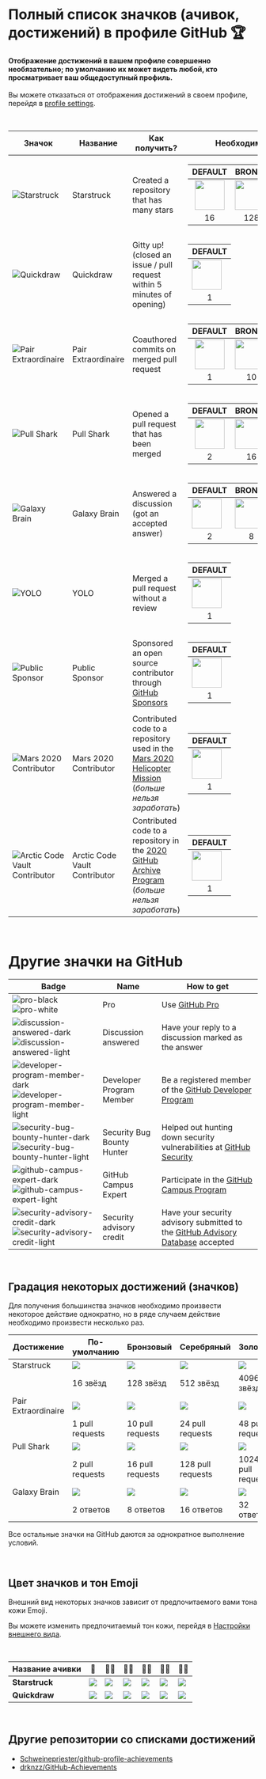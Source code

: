 # Полный список значков (ачивок, достижений) в профиле GitHub 🏆

#### Отображение достижений в вашем профиле совершенно необязательно; по умолчанию их может видеть любой, кто просматривает ваш общедоступный профиль.

Вы можете отказаться от отображения достижений в своем профиле, перейдя в [profile settings](https://github.com/settings).

<br>

| Значок | Название                      | Как получить?                                                                                                                                                          | Необходимое количество                                                                                                                                                                                                                                                                                                                                                                                                                                                                                                                                                                                                                                                                                                                                                                                                                                                 |
|---------------------------------------------------------------------------------------------------------------------------------|-------------------------------|------------------------------------------------------------------------------------------------------------------------------------------------------------------------|------------------------------------------------------------------------------------------------------------------------------------------------------------------------------------------------------------------------------------------------------------------------------------------------------------------------------------------------------------------------------------------------------------------------------------------------------------------------------------------------------------------------------------------------------------------------------------------------------------------------------------------------------------------------------------------------------------------------------------------------------------------------------------------------------------------------------------------------------------------------|
| ![Starstruck](https://github.githubassets.com/images/modules/profile/achievements/starstruck-default.png)                       | Starstruck                    | Created a repository that has many stars                                                                                                                               | <table>  <thead>  <tr>  <th>DEFAULT</th> <th>BRONZE</th>  <th>SILVER</th>  <th>GOLD</th>  </tr>  </thead>  <tbody>  <tr>  <td align="center"><img src="https://github.githubassets.com/images/modules/profile/achievements/starstruck-default.png" width="60px"></td>   <td><img src="https://github.githubassets.com/images/modules/profile/achievements/starstruck-bronze.png" width="60px" align="center"></td>  <td><img src="https://github.githubassets.com/images/modules/profile/achievements/starstruck-silver.png" width="60px"></td>  <td><img src="https://github.githubassets.com/images/modules/profile/achievements/starstruck-gold.png" width="60px"></td>  </tr>  <tr>  <td align="center">16</td>  <td align="center">128</td>  <td align="center">512</td>  <td align="center">4096</td>  </tr>   </tbody>  </table>                                |
| ![Quickdraw](https://github.githubassets.com/images/modules/profile/achievements/quickdraw-default.png)                         | Quickdraw                     | Gitty up!<br>(closed an issue / pull request within 5 minutes of opening)                                                                                              | <table>  <thead>  <tr>  <th>DEFAULT</th>  </tr>  </thead>  <tbody>  <tr>  <td><img src="https://github.githubassets.com/images/modules/profile/achievements/quickdraw-default.png" width="60px"></td> </tr>  <tr>  <td align="center">1</td> </tr>   </tbody>  </table>                                                                                                                                                                                                                                                                                                                                                                                                                                                                                                                                                                                                |
| ![Pair Extraordinaire](https://github.githubassets.com/images/modules/profile/achievements/pair-extraordinaire-default.png)     | Pair Extraordinaire           | Coauthored commits on merged pull request                                                                                                                              | <table>  <thead>  <tr>  <th>DEFAULT</th> <th>BRONZE</th>  <th>SILVER</th>  <th>GOLD</th>  </tr>  </thead>  <tbody>  <tr>  <td align="center"><img src="https://github.githubassets.com/images/modules/profile/achievements/pair-extraordinaire-default.png" width="60px"></td>   <td><img src="https://github.githubassets.com/images/modules/profile/achievements/pair-extraordinaire-bronze.png" width="60px" align="center"></td>  <td><img src="https://github.githubassets.com/images/modules/profile/achievements/pair-extraordinaire-silver.png" width="60px"></td>  <td><img src="https://github.githubassets.com/images/modules/profile/achievements/pair-extraordinaire-gold.png" width="60px"></td>  </tr>  <tr>  <td align="center">1</td>  <td align="center">10</td>  <td align="center">24</td>  <td align="center">48</td>  </tr>   </tbody>  </table> |
| ![Pull Shark](https://github.githubassets.com/images/modules/profile/achievements/pull-shark-default.png)                       | Pull Shark                    | Opened a pull request that has been merged                                                                                                                             | <table>  <thead>  <tr>  <th>DEFAULT</th> <th>BRONZE</th>  <th>SILVER</th>  <th>GOLD</th>  </tr>  </thead>  <tbody>  <tr>  <td align="center"><img src="https://github.githubassets.com/images/modules/profile/achievements/pull-shark-default.png" width="60px"></td>   <td><img src="https://github.githubassets.com/images/modules/profile/achievements/pull-shark-bronze.png" width="60px" align="center"></td>  <td><img src="https://github.githubassets.com/images/modules/profile/achievements/pull-shark-silver.png" width="60px"></td>  <td><img src="https://github.githubassets.com/images/modules/profile/achievements/pull-shark-gold.png" width="60px"></td>  </tr>  <tr>  <td align="center">2</td>  <td align="center">16</td>  <td align="center">128</td>  <td align="center">1024</td>  </tr>   </tbody>  </table>                                  |
| ![Galaxy Brain](https://github.githubassets.com/images/modules/profile/achievements/galaxy-brain-default.png)                   | Galaxy Brain                  | Answered a discussion<br>(got an accepted answer)                                                                                                                      | <table>  <thead>  <tr>  <th>DEFAULT</th> <th>BRONZE</th>  <th>SILVER</th>  <th>GOLD</th>  </tr>  </thead>  <tbody>  <tr>  <td><img src="https://github.githubassets.com/images/modules/profile/achievements/galaxy-brain-default.png" width="60px"></td>  <td><img src="https://github.githubassets.com/images/modules/profile/achievements/galaxy-brain-bronze.png" width="60px" align="center"></td>  <td><img src="https://github.githubassets.com/images/modules/profile/achievements/galaxy-brain-silver.png" width="60px"></td>  <td><img src="https://github.githubassets.com/images/modules/profile/achievements/galaxy-brain-gold.png" width="60px"></td>  </tr>  <tr>  <td align="center">2</td> <td align="center">8</td>  <td align="center">16</td>  <td align="center">32</td>  </tr>   </tbody>  </table>                                               |
| ![YOLO](https://github.githubassets.com/images/modules/profile/achievements/yolo-default.png)                                   | YOLO                          | Merged a pull request without a review                                                                                                                                 | <table>  <thead>  <tr>  <th>DEFAULT</th>  </tr>  </thead>  <tbody>  <tr>  <td><img src="https://github.githubassets.com/images/modules/profile/achievements/yolo-default.png" width="60px"></td> </tr>  <tr>  <td align="center">1</td> </tr>   </tbody>  </table>                                                                                                                                                                                                                                                                                                                                                                                                                                                                                                                                                                                                     |
| ![Public Sponsor](https://github.githubassets.com/images/modules/profile/achievements/public-sponsor-default.png)               | Public Sponsor                | Sponsored an open source contributor through [GitHub Sponsors](https://github.com/sponsors)                                                                            | <table>  <thead>  <tr>  <th>DEFAULT</th>  </tr>  </thead>  <tbody>  <tr>  <td><img src="https://github.githubassets.com/images/modules/profile/achievements/public-sponsor-default.png" width="60px"></td> </tr>  <tr>  <td align="center">1</td> </tr>   </tbody>  </table>                                                                                                                                                                                                                                                                                                                                                                                                                                                                                                                                                                                           |
| ![Mars 2020 Contributor](https://github.githubassets.com/images/modules/profile/achievements/mars-2020-contributor-default.png) | Mars 2020 Contributor         | Contributed code to a repository used in the [Mars 2020 Helicopter Mission](https://github.com/readme/featured/nasa-ingenuity-helicopter) (*больше нельзя заработать*) | <table>  <thead>  <tr>  <th>DEFAULT</th>  </tr>  </thead>  <tbody>  <tr>  <td><img src="https://github.githubassets.com/images/modules/profile/achievements/mars-2020-contributor-default.png" width="60px"></td> </tr>  <tr>  <td align="center">1</td> </tr>   </tbody>  </table>                                                                                                                                                                                                                                                                                                                                                                                                                                                                                                                                                                                    |
| ![Arctic Code Vault Contributor][arctic]                                                                                        | Arctic Code Vault Contributor | Contributed code to a repository in the [2020 GitHub Archive Program](https://archiveprogram.github.com/) (*больше нельзя заработать*)                                 | <table>  <thead>  <tr>  <th>DEFAULT</th>  </tr>  </thead>  <tbody>  <tr>  <td><img src="https://github.githubassets.com/images/modules/profile/achievements/arctic-code-vault-contributor-default.png" width="60px"></td> </tr>  <tr>  <td align="center">1</td> </tr>   </tbody>  </table>                                                                                                                                                                                                                                                                                                                                                                                                                                                                                                                                                                            |

[arctic]: https://github.githubassets.com/images/modules/profile/achievements/arctic-code-vault-contributor-default.png

<br>

# Другие значки на GitHub

| Badge                                                                                                                                                                                                                                                                                                                    | Name                       | How to get                                                                                                                        |
|--------------------------------------------------------------------------------------------------------------------------------------------------------------------------------------------------------------------------------------------------------------------------------------------------------------------------|----------------------------|-----------------------------------------------------------------------------------------------------------------------------------|
| ![pro-black](https://user-images.githubusercontent.com/65187002/173065669-d1fdb5a7-8895-43cc-8dea-72a511a37e86.svg#gh-light-mode-only) ![pro-white](https://user-images.githubusercontent.com/65187002/173065531-57dbf8b1-7eb7-4d46-81bf-f2d18c7c9112.svg#gh-dark-mode-only)                                             | Pro                        | Use [GitHub Pro](https://docs.github.com/en/get-started/learning-about-github/githubs-products#github-pro)                        |
| ![discussion-answered-dark](https://user-images.githubusercontent.com/65187002/173078083-15a75f15-b040-4a92-8d70-561a206d9fd9.svg#gh-dark-mode-only)![discussion-answered-light](https://user-images.githubusercontent.com/65187002/173078106-28bea542-4620-46ee-837d-defda3e44ca6.svg#gh-light-mode-only)               | Discussion answered        | Have  your reply to a discussion marked as the answer                                                                             |
| ![developer-program-member-dark](https://user-images.githubusercontent.com/65187002/173079579-3c393d22-7a13-4e7d-87b8-341fb613d52b.svg#gh-dark-mode-only)![developer-program-member-light](https://user-images.githubusercontent.com/65187002/173079614-33f43a97-1cc2-4228-85e3-ef43836e17c2.svg#gh-light-mode-only)     | Developer Program Member   | Be a registered member of the [GitHub Developer Program](https://docs.github.com/en/developers/overview/github-developer-program) |
| ![security-bug-bounty-hunter-dark](https://user-images.githubusercontent.com/65187002/173081624-93e3cf1f-50b7-45a4-82b7-1954f66368b9.svg#gh-dark-mode-only)![security-bug-bounty-hunter-light](https://user-images.githubusercontent.com/65187002/173081657-e500d72c-9247-44c2-a3d3-2deff30e1ae7.svg#gh-light-mode-only) | Security Bug Bounty Hunter | Helped out hunting down security vulnerabilities at [GitHub Security](https://bounty.github.com/)                                 |
| ![github-campus-expert-dark](https://user-images.githubusercontent.com/65187002/173082819-b3625c23-bfd6-4492-b828-56ed91c45f52.svg#gh-dark-mode-only)![github-campus-expert-light](https://user-images.githubusercontent.com/65187002/173082836-08be81fe-13b7-4acf-9096-e5241d76f237.svg#gh-light-mode-only)             | GitHub Campus Expert       | Participate in the [GitHub Campus Program](https://education.github.com/experts)                                                  |
| ![security-advisory-credit-dark](https://user-images.githubusercontent.com/65187002/173084051-79a0a626-1c1a-4d60-afdf-50ad001d7b21.svg#gh-dark-mode-only)![security-advisory-credit-light](https://user-images.githubusercontent.com/65187002/173084071-5f321da2-b2a9-490b-a524-1b21fa384d7e.svg#gh-light-mode-only)     | Security advisory credit   | Have your security advisory submitted to the [GitHub Advisory Database](https://github.com/advisories) accepted                   |

<br>

## Градация некоторых достижений (значков)

Для получения большинства значков необходимо произвести некоторое действие однократно, но в ряде случаем действие необходимо произвести несколько раз.

| Достижение          | По-умолчанию    | Бронзовый        | Серебряный        | Золотой            |
|---------------------|-----------------|------------------|-------------------|--------------------|
| Starstruck          | ![][ss-default] | ![][ss-bronze]   | ![][ss-silver]    | ![][ss-gold]       |
|                     | 16 звёзд        | 128 звёзд        | 512 звёзд         | 4096 звёзд         |
| Pair Extraordinaire | ![][pe-default] | ![][pe-bronze]   | ![][pe-silver]    | ![][pe-gold]       |
|                     | 1 pull requests | 10 pull requests | 24 pull requests  | 48 pull requests   |
| Pull Shark          | ![][ps-default] | ![][ps-bronze]   | ![][ps-silver]    | ![][ps-gold]       |
|                     | 2 pull requests | 16 pull requests | 128 pull requests | 1024 pull requests |
| Galaxy Brain        | ![][gb-default] | ![][gb-bronze]   | ![][gb-silver]    | ![][gb-gold]       |
|                     | 2 ответов       | 8 ответов        | 16 ответов        | 32 ответов         |

[ss-default]: https://github.githubassets.com/images/modules/profile/achievements/starstruck-default.png
[ss-bronze]: https://github.githubassets.com/images/modules/profile/achievements/starstruck-bronze.png
[ss-silver]: https://github.githubassets.com/images/modules/profile/achievements/starstruck-silver.png
[ss-gold]: https://github.githubassets.com/images/modules/profile/achievements/starstruck-gold.png

[pe-default]: https://github.githubassets.com/images/modules/profile/achievements/pair-extraordinaire-default.png
[pe-bronze]: https://github.githubassets.com/images/modules/profile/achievements/pair-extraordinaire-bronze.png
[pe-silver]: https://github.githubassets.com/images/modules/profile/achievements/pair-extraordinaire-silver.png
[pe-gold]: https://github.githubassets.com/images/modules/profile/achievements/pair-extraordinaire-gold.png

[ps-default]: https://github.githubassets.com/images/modules/profile/achievements/pull-shark-default.png
[ps-bronze]: https://github.githubassets.com/images/modules/profile/achievements/pull-shark-bronze.png
[ps-silver]: https://github.githubassets.com/images/modules/profile/achievements/pull-shark-silver.png
[ps-gold]: https://github.githubassets.com/images/modules/profile/achievements/pull-shark-gold.png

[gb-default]: https://github.githubassets.com/images/modules/profile/achievements/galaxy-brain-default.png
[gb-bronze]: https://github.githubassets.com/images/modules/profile/achievements/galaxy-brain-bronze.png
[gb-silver]: https://github.githubassets.com/images/modules/profile/achievements/galaxy-brain-silver.png
[gb-gold]: https://github.githubassets.com/images/modules/profile/achievements/galaxy-brain-gold.png

Все остальные значки на GitHub даются за однократное выполнение условий.

<br>

## Цвет значков и тон Emoji

Внешний вид некоторых значков зависит от предпочитаемого вами тона кожи Emoji.

Вы можете изменить предпочитаемый тон кожи, перейдя в [Настройки внешнего вида](https://github.com/settings/appearance).

<br>

| Название ачивки     | 👋 | 👋🏻 | 👋🏼 | 👋🏽 | 👋🏾 | 👋🏿 |
| ------------------- | -------------- | ------------ | ------------------- | ------------- | ------------------ | ----------- |
| **Starstruck**      | ![][s-default] | ![][s-light] | ![][s-light-medium] | ![][s-medium] | ![][s-medium-dark] | ![][s-dark] |
| **Quickdraw**       | ![][q-default] | ![][q-light] | ![][q-light-medium] | ![][q-medium] | ![][q-medium-dark] | ![][q-dark] |

[s-default]: https://github.githubassets.com/images/modules/profile/achievements/starstruck-default.png
[s-light]: https://github.githubassets.com/images/modules/profile/achievements/starstruck-default--light.png
[s-light-medium]: https://github.githubassets.com/images/modules/profile/achievements/starstruck-default--light-medium.png
[s-medium]: https://github.githubassets.com/images/modules/profile/achievements/starstruck-default--medium.png
[s-medium-dark]: https://github.githubassets.com/images/modules/profile/achievements/starstruck-default--medium-dark.png
[s-dark]: https://github.githubassets.com/images/modules/profile/achievements/starstruck-default--dark.png

[q-default]: https://github.githubassets.com/images/modules/profile/achievements/quickdraw-default.png
[q-light]: https://github.githubassets.com/images/modules/profile/achievements/quickdraw-default--light.png
[q-light-medium]: https://github.githubassets.com/images/modules/profile/achievements/quickdraw-default--light-medium.png
[q-medium]: https://github.githubassets.com/images/modules/profile/achievements/quickdraw-default--medium.png
[q-medium-dark]: https://github.githubassets.com/images/modules/profile/achievements/quickdraw-default--medium-dark.png
[q-dark]: https://github.githubassets.com/images/modules/profile/achievements/quickdraw-default--dark.png

<br>

## Другие репозитории со списками достижений

- [Schweinepriester/github-profile-achievements](https://github.com/Schweinepriester/github-profile-achievements)
- [drknzz/GitHub-Achievements](https://github.com/drknzz/GitHub-Achievements)
